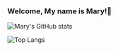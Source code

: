 ### Welcome, My name is Mary!👋


![Mary's GitHub stats](https://github-readme-stats.vercel.app/api?username=mariaka86&show_icons=true&theme=nightowl)

![Top Langs](https://github-readme-stats.vercel.app/api/top-langs/?username=mariaka86)





<!--
**mariaka86/mariaka86** is a ✨ _special_ ✨ repository because its `README.md` (this file) appears on your GitHub profile.

Here are some ideas to get you started:
- 🌱 I’m currently learning ...
- 👯 I’m looking to collaborate on ...
- 🤔 I’m looking for help with ...
- 💬 Ask me about ...
- 📫 How to reach me: ...
- 😄 Pronouns: ...
- ⚡ Fun fact: ...
-->
